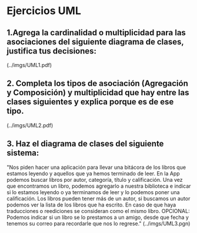 # Ejercicios UML

## 1.Agrega la cardinalidad o multiplicidad para las asociaciones del siguiente diagrama de clases, justifica tus decisiones:
(../imgs/UML1.pdf)

## 2. Completa los tipos de asociación (Agregación y Composición) y multiplicidad que hay entre las clases siguientes y explica porque es de ese tipo.
(../imgs/UML2.pdf)

## 3. Haz el diagrama de clases del siguiente sistema:
"Nos piden hacer una aplicación para llevar una bitácora de los libros
que estamos leyendo y aquellos que ya hemos terminado de leer. 
En la App podemos buscar libros por autor, categoría, título y calificación.
Una vez que encontramos un libro, podemos agregarlo a nuestra biblioteca e indicar
si lo estamos leyendo o ya terminamos de leer y lo podemos poner una calificación.
Los libros pueden tener más de un autor, si buscamos un autor podemos ver la
lista de los libros que ha escrito. En caso de que haya traducciones o reediciones 
se consideran como el mismo libro. 
OPCIONAL: Podemos indicar si un libro se lo prestamos a un amigo, desde que fecha y
tenemos su correo para recordarle que nos lo regrese."
(../imgs/UML3.pgn)